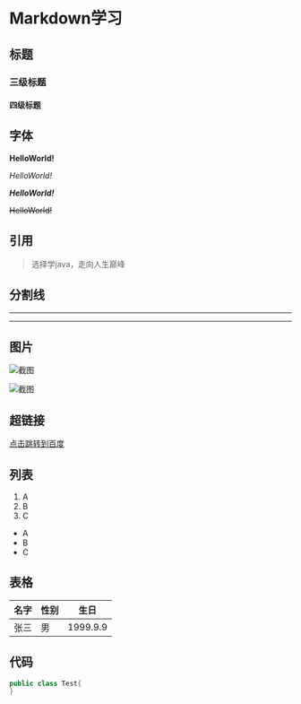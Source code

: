 # Markdown学习

## 标题

### 三级标题

#### 四级标题



## 字体

**HelloWorld!**

*HelloWorld!*

***HelloWorld!***

~~HelloWorld!~~



## 引用

> 选择学java，走向人生巅峰



## 分割线

---

***



## 图片

![截图](C:\Users\59404\Pictures\lm1583.jpg)

![截图](https://www.baidu.com/img/PCtm_d9c8750bed0b3c7d089fa7d55720d6cf.png)



## 超链接

[点击跳转到百度](http://www.baidu.com)



## 列表

1. A
2. B
3. C

- A
- B
- C

## 表格

| 名字 | 性别 | 生日     |
| ---- | ---- | -------- |
| 张三 | 男   | 1999.9.9 |



## 代码

```java
public class Test{
}
```

